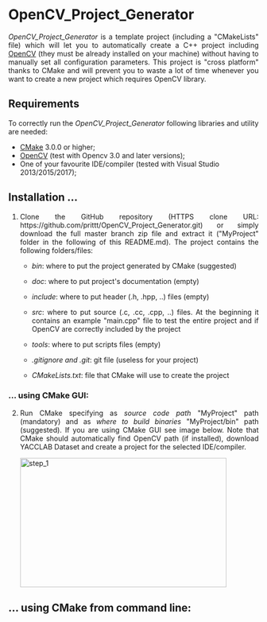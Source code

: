 # OpenCV_Project_Generator

<p align="justify"> 
<i>OpenCV_Project_Generator</i> is a template project (including a "CMakeLists" file) which will let you to automatically create a C++ project including <a href="http://opencv.org/">OpenCV</a> (they must be already installed on your machine) without having to manually set all configuration parameters.
This project is "cross platform" thanks to CMake and will prevent you to waste a lot of time whenever you want to create a new project which requires OpenCV library. 
</p>

## Requirements

<p align="justify">To correctly run the <i>OpenCV_Project_Generator</i> following libraries and utility are needed:</p>

<ul>
	<li> <a href="https://cmake.org/download/">CMake</a> 3.0.0 or higher; </li>
	<li> <a href="http://opencv.org/downloads.html">OpenCV</a> (test with Opencv 3.0 and later versions); </li>
	<li> One of your favourite IDE/compiler (tested with Visual Studio 2013/2015/2017); </li>
</ul>

## Installation ...

<ol>
	<li><p align="justify">Clone the GitHub repository (HTTPS clone URL: https://github.com/prittt/OpenCV_Project_Generator.git) or simply download the full master branch zip file and extract it ("MyProject" folder in the following of this README.md). The project contains the following folders/files: </p> </li>
	<ul>
		<li> <p align="justify"><i>bin</i>: where to put the project generated by CMake (suggested)</p> </li>
		<li> <p align="justify"><i>doc</i>: where to put project's documentation (empty)</p> </li>	
		<li> <p align="justify"><i>include</i>: where to put header (.h, .hpp, ..) files (empty)</p> </li>
		<li> <p align="justify"><i>src</i>: where to put source (.c, .cc, .cpp, ..) files. At the beginning it contains an example "main.cpp" file to test the entire project and if OpenCV are correctly included by the project</p> </li>
		<li> <p align="justify"><i>tools</i>: where to put scripts files (empty)</p> </li>
		<li> <p align="justify"><i>.gitignore and .git</i>: git file (useless for your project)</p> </li>
		<li> <p align="justify"><i>CMakeLists.txt</i>: file that CMake will use to create the project</p> </li>
	</ul>
</ol>

### ... using CMake GUI:

<ol start="2">
	<li> <p align="justify">Run CMake specifying as <i>source code path</i> "MyProject" path (mandatory) and as <i>where to build binaries</i> "MyProject/bin" path (suggested). If you are using CMake GUI see image below.  Note that CMake should automatically find OpenCV path (if installed), download YACCLAB Dataset and create a project for the selected IDE/compiler.</p> </li>

<img src="https://github.com/prittt/OpenCV_Project_Generator/tree/master/data/readme_imgs/" alt="step_1" height="260" width="415">

</ol>

## ... using CMake from command line:

<ol start="2">

</ol>


